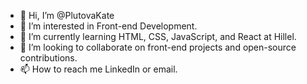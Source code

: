 - 👋 Hi, I’m @PlutovaKate
- 👀 I’m interested in Front-end Development.
- 🌱 I’m currently learning HTML, CSS, JavaScript, and React at Hillel.
- 💞️ I’m looking to collaborate on front-end projects and open-source contributions.
- 📫 How to reach me LinkedIn or email.

<!---
PlutovaKate/PlutovaKate is a ✨ special ✨ repository because its `README.md` (this file) appears on your GitHub profile.
You can click the Preview link to take a look at your changes.
--->
